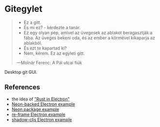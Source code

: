 # Gitegylet

>- Ez a gitt.
>- És mi ez? - kérdezte a tanár.
>- Ez egy olyan pép, amivel az üvegesek az ablakot beragasztják a fába. Az üveges bekeni oda, és az ember a körmével kikaparja az ablakból.
>- És ezt te kapartad ki?
>- Nem, kérem. Ez az egyleti gitt. 
>
>—Molnár Ferenc: A Pál utcai fiúk

Desktop git GUI.

## References
* the idea of ["Rust in Electron"](https://keminglabs.com/blog/building-a-fast-electron-app-with-rust/)
* [Neon-backed Electron example](https://github.com/neon-bindings/examples/tree/cd9d454e1bc01dce0fb7b080a4c88c89e3d26e16)
* [Neon package example](https://github.com/amilajack/neon-hello/tree/505da3784aa2f2047da264957155f0d5d1d44a87)
* [re-frame Electron example](https://github.com/chimez/shadow-electron-re-frame-starter/tree/97f967dbec4b2d8f3b9d03cd7b4535bec60104e2)
* [shadow-cljs Electron example](https://github.com/ahonn/shadow-electron-starter/tree/9cd31375391832175cc40402c171bc5ecacdddb3)
